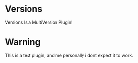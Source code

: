 # Versions
Versions Is a MultiVersion Plugin!
# Warning
This is a test plugin, and me personally i dont expect it to work.
